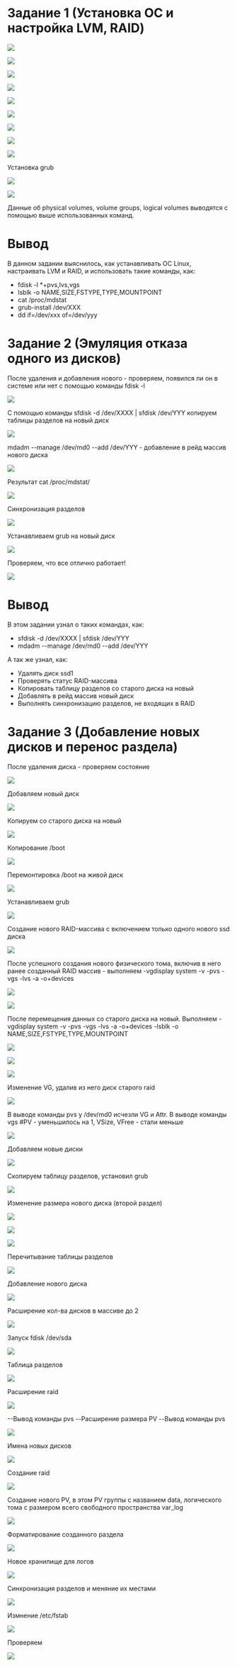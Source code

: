 ﻿# Задание 1 (Установка ОС и настройка LVM, RAID)


![](screenshots/firstTask/1.png)

![](screenshots/firstTask/2.png)

![](screenshots/firstTask/3.png)

![](screenshots/firstTask/4.png)

![](screenshots/firstTask/5.png)

![](screenshots/firstTask/6.png)

![](screenshots/firstTask/7.png)

![](screenshots/firstTask/8.png)

![](screenshots/firstTask/9.png)


Установка grub

![](screenshots/firstTask/10.JPG)

![](screenshots/firstTask/11.JPG)

Данные об physical volumes, volume groups, logical volumes выводятся с помощью выше использованных команд.

# Вывод

В данном задании выяснилось, как устанавливать OC Linux, настраивать LVM и RAID, и использовать такие команды, как:

* fdisk -l *+pvs,lvs,vgs
* lsblk -o NAME,SIZE,FSTYPE,TYPE,MOUNTPOINT
* cat /proc/mdstat
* grub-install /dev/XXX
* dd if=/dev/xxx of=/dev/yyy

# Задание 2 (Эмуляция отказа  одного из дисков)

После удаления и добавления нового - проверяем, появился ли он в системе или нет с помощью команды fdisk -l

![](screenshots/secondTask/1.png)

С помощью команды sfdisk -d /dev/XXXX | sfdisk /dev/YYY копируем таблицы разделов на новый диск

![](screenshots/secondTask/2.JPG)

mdadm --manage /dev/md0 --add /dev/YYY - добавление в рейд массив нового диска

![](screenshots/secondTask/3.JPG)

Результат cat /proc/mdstat/

![](screenshots/secondTask/4.JPG)

Синхронизация разделов

![](screenshots/secondTask/5.JPG)

Устанавливаем grub на новый диск

![](screenshots/secondTask/7.png)

Проверяем, что все отлично работает!

![](screenshots/secondTask/6.png)


# Вывод

В этом задании узнал о таких командах, как:

* sfdisk -d /dev/XXXX | sfdisk /dev/YYY
* mdadm --manage /dev/md0 --add /dev/YYY

А так же узнал, как:

* Удалять диск ssd1
* Проверять статус RAID-массива
* Копировать таблицу разделов со старого диска на новый
* Добавлять в рейд массив новый диск
* Выполнять синхронизацию разделов, не входящих в RAID


# Задание 3 (Добавление новых дисков и перенос раздела)

После удаления диска - проверяем состояние

![](screenshots/thirdTask/1.JPG)

Добавляем новый диск

![](screenshots/thirdTask/2.JPG)

Копируем со старого диска на новый

![](screenshots/thirdTask/3.JPG)

Копирование /boot

![](screenshots/thirdTask/4.JPG)

Перемонтировка /boot на живой диск

![](screenshots/thirdTask/5.JPG)

Устанавливаем grub

![](screenshots/thirdTask/6.JPG)

Создание нового RAID-массива с включением только одного нового ssd диска

![](screenshots/thirdTask/7.JPG)

После успешного создания нового физического тома, включив в него ранее созданный RAID массив - выполняем -vgdisplay system -v -pvs -vgs -lvs -a -o+devices

![](screenshots/thirdTask/8.JPG)

![](screenshots/thirdTask/9.JPG)

После перемещения данных со старого диска на новый. Выполняем -vgdisplay system -v -pvs -vgs -lvs -a -o+devices -lsblk -o NAME,SIZE,FSTYPE,TYPE,MOUNTPOINT

![](screenshots/thirdTask/10.JPG)

![](screenshots/thirdTask/11.JPG)

![](screenshots/thirdTask/12.JPG)

Изменение VG, удалив из него диск старого raid

![](screenshots/thirdTask/13.JPG)

В выводе команды pvs у /dev/md0 исчезли VG и Attr. В выводе команды vgs #PV - уменьшилось на 1, VSize, VFree - стали меньше

![](screenshots/thirdTask/14.JPG)

Добавляем новые диски

![](screenshots/thirdTask/15.JPG)

Скопируем таблицу разделов, установил grub

![](screenshots/thirdTask/16.JPG)

Изменение размера нового диска (второй раздел)

![](screenshots/thirdTask/17.JPG)

![](screenshots/thirdTask/18.JPG)

![](screenshots/thirdTask/19.JPG)

Перечитывание таблицы разделов

![](screenshots/thirdTask/20.JPG)

Добавление нового диска

![](screenshots/thirdTask/21.JPG)

Расширение кол-ва дисков в массиве до 2

![](screenshots/thirdTask/22.JPG)

Запуск fdisk /dev/sda

![](screenshots/thirdTask/23.JPG)

Таблица разделов

![](screenshots/thirdTask/24.JPG)

Расширение raid

![](screenshots/thirdTask/25.JPG)

--Вывод команды pvs --Расширение размера PV --Вывод команды pvs

![](screenshots/thirdTask/26.JPG)

Имена новых дисков

![](screenshots/thirdTask/28.JPG)

Создание raid

![](screenshots/thirdTask/29.JPG)

Создание нового PV, в этом PV группы с названием data, логического тома с размером всего свободного пространства var_log

![](screenshots/thirdTask/30.JPG)

Форматирование созданного раздела

![](screenshots/thirdTask/31.JPG)

Новое хранилище для логов

![](screenshots/thirdTask/32.JPG)

Синхронизация разделов и меняние их местами

![](screenshots/thirdTask/33.JPG)

Измнение /etc/fstab

![](screenshots/thirdTask/34.JPG)

Проверяем

![](screenshots/thirdTask/35.JPG)


